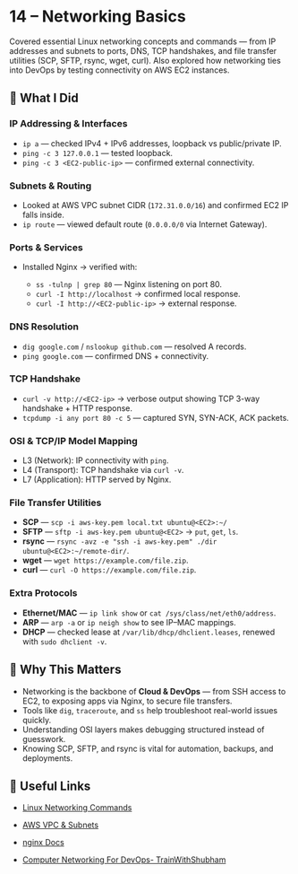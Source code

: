 # 14 – Networking Basics

Covered essential Linux networking concepts and commands — from IP addresses and subnets to ports, DNS, TCP handshakes, and file transfer utilities (SCP, SFTP, rsync, wget, curl). Also explored how networking ties into DevOps by testing connectivity on AWS EC2 instances.

## 📌 **What I Did**

### IP Addressing & Interfaces

- `ip a` — checked IPv4 + IPv6 addresses, loopback vs public/private IP.
- `ping -c 3 127.0.0.1` — tested loopback.
- `ping -c 3 <EC2-public-ip>` — confirmed external connectivity.

### Subnets & Routing

- Looked at AWS VPC subnet CIDR (`172.31.0.0/16`) and confirmed EC2 IP falls inside.
- `ip route` — viewed default route (`0.0.0.0/0` via Internet Gateway).

### Ports & Services

- Installed Nginx → verified with:

  - `ss -tulnp | grep 80` — Nginx listening on port 80.
  - `curl -I http://localhost` → confirmed local response.
  - `curl -I http://<EC2-public-ip>` → external response.

### DNS Resolution

- `dig google.com` / `nslookup github.com` — resolved A records.
- `ping google.com` — confirmed DNS + connectivity.

### TCP Handshake

- `curl -v http://<EC2-ip>` → verbose output showing TCP 3-way handshake + HTTP response.
- `tcpdump -i any port 80 -c 5` — captured SYN, SYN-ACK, ACK packets.

### OSI & TCP/IP Model Mapping

- L3 (Network): IP connectivity with `ping`.
- L4 (Transport): TCP handshake via `curl -v`.
- L7 (Application): HTTP served by Nginx.

### File Transfer Utilities

- **SCP** — `scp -i aws-key.pem local.txt ubuntu@<EC2>:~/`
- **SFTP** — `sftp -i aws-key.pem ubuntu@<EC2>` → `put`, `get`, `ls`.
- **rsync** — `rsync -avz -e "ssh -i aws-key.pem" ./dir ubuntu@<EC2>:~/remote-dir/`.
- **wget** — `wget https://example.com/file.zip`.
- **curl** — `curl -O https://example.com/file.zip`.

### Extra Protocols

- **Ethernet/MAC** — `ip link show` or `cat /sys/class/net/eth0/address`.
- **ARP** — `arp -a` or `ip neigh show` to see IP–MAC mappings.
- **DHCP** — checked lease at `/var/lib/dhcp/dhclient.leases`, renewed with `sudo dhclient -v`.

## 📝 **Why This Matters**

- Networking is the backbone of **Cloud & DevOps** — from SSH access to EC2, to exposing apps via Nginx, to secure file transfers.
- Tools like `dig`, `traceroute`, and `ss` help troubleshoot real-world issues quickly.
- Understanding OSI layers makes debugging structured instead of guesswork.
- Knowing SCP, SFTP, and rsync is vital for automation, backups, and deployments.

## 🔗 **Useful Links**

- [Linux Networking Commands](https://linux.die.net/man/)
- [AWS VPC & Subnets](https://docs.aws.amazon.com/vpc/latest/userguide/VPC_Subnets.html)
- [nginx Docs](https://nginx.org/en/docs/)

- [Computer Networking For DevOps- TrainWithShubham](https://www.youtube.com/live/mNTs-shuFno?si=1-n4-vt-sUWjS8Nw)
